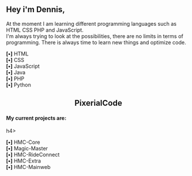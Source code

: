 <h2>Hey i'm Dennis,</h2>

<p>
    At the moment I am learning different programming languages such as HTML CSS PHP and JavaScript.
    <br>
    I'm always trying to look at the possibilities, there are no limits in terms of programming.
    There is always time to learn new things and optimize code.
</p>

<p>
    <strong>[‌•]</strong> HTML
    <br>
    <strong>[‌•]</strong> CSS
    <br>
    <strong>[‌•]</strong> JavaScript
    <br>
    <strong>[‌•]</strong> Java
    <br>
    <strong>[‌•]</strong> PHP
    <br>
    <strong>[‌•]</strong> Python
</p>
  
<h2 align="center">PixerialCode</h2>
<p align="center">
    <a href="https://pixerialcode.com/"></a>
    <h4>My current projects are:</h4>h4>
<p>
    <strong>[‌•]</strong> HMC-Core
    <br>
    <strong>[‌•]</strong> Magic-Master
    <br>
    <strong>[‌•]</strong> HMC-RideConnect
    <br>
    <strong>[‌•]</strong> HMC-Extra
    <br>
    <strong>[‌•]</strong> HMC-Mainweb
</p>
   <br/>
</p>
